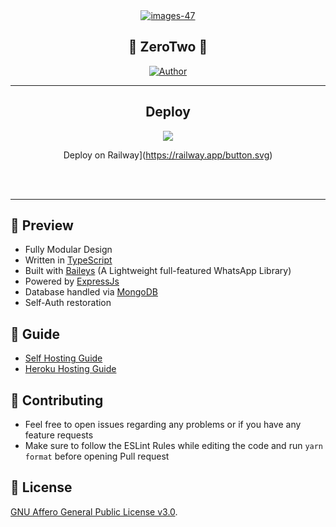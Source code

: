 <!-- ![Just...]() -->

<div align='center'>
<a href="https://ibb.co/MDyxsHL"><img src="https://i.ibb.co/DDPHtFn/images-47.jpg" alt="images-47" border="0" /></a>
<h2> 💮 ZeroTwo 💮 </h2>
 <a href="https://github.com/Toshi-san001"><img title="Author" src="https://img.shields.io/badge/Author-Toshi-red.svg?style=for-the-badge&logo=github"></a>
  
</a>
  
<a href='https://github.com/Toshi-san001/Zerus/blob/master/LICENSE'>
  

</a>
  
</div>

---

<div align='center'>
  
## Deploy
  
<a href='https://heroku.com/deploy'>
  
<img src='https://www.herokucdn.com/deploy/button.png'>
  
</a>

Deploy on Railway](https://railway.app/button.svg)

</div><br/>
<br/>
  
</div>

---

## 💈 Preview

 - Fully Modular Design
 - Written in [TypeScript](https://www.typescriptlang.org/)
 - Built with [Baileys](https://github.com/adiwajshing/baileys) (A Lightweight full-featured WhatsApp Library)
 - Powered by [ExpressJs](https://expressjs.com/)
 - Database handled via [MongoDB](https://www.mongodb.com/)
 - Self-Auth restoration

 ## 📙 Guide

 - [Self Hosting Guide](https://github.com/Toshi-san001/Zerus/blob/master/Self-Hosting-Guide.md)
 - [Heroku Hosting Guide](https://github.com/Toshi-san001/Zerus/blob/master/Heroku-Hosting-Guide.md)

 ## 💪 Contributing

 - Feel free to open issues regarding any problems or if you have any feature requests
 - Make sure to follow the ESLint Rules while editing the code and run `yarn format` before opening Pull request

 ## 🎐 License

 [GNU Affero General Public License v3.0](https://github.com/Toshi-san001/Zerus/blob/master/LICENSE).
